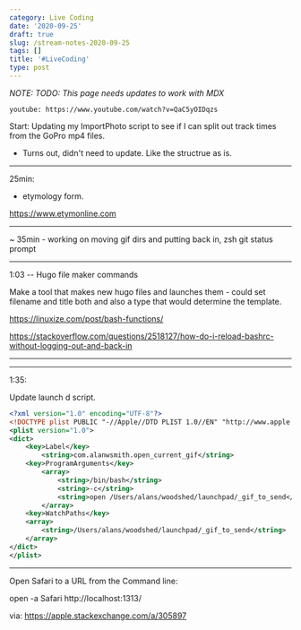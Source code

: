 ```yaml
---
category: Live Coding
date: '2020-09-25'
draft: true
slug: /stream-notes-2020-09-25
tags: []
title: '#LiveCoding'
type: post
---
```



*NOTE: TODO: This page needs updates to work with MDX*



`youtube: https://www.youtube.com/watch?v=QaC5yOIDqzs`


Start: Updating my ImportPhoto script to see if I can split out track times from the GoPro mp4 files. 

- Turns out, didn't need to update. Like the structrue as is. 

---


25min:

- etymology form. 

 https://www.etymonline.com

 ---


 ~ 35min - working on moving gif dirs and putting back in, zsh git status prompt


 ---


 1:03 -- Hugo file maker commands

 Make a tool that makes new hugo files and launches them - could set filename and title both and also a type that would determine the template.

https://linuxize.com/post/bash-functions/

https://stackoverflow.com/questions/2518127/how-do-i-reload-bashrc-without-logging-out-and-back-in

---


---

1:35: 

Update launch d script. 

```xml
<?xml version="1.0" encoding="UTF-8"?>
<!DOCTYPE plist PUBLIC "-//Apple//DTD PLIST 1.0//EN" "http://www.apple.com/DTDs/PropertyList-1.0.dtd">
<plist version="1.0">
<dict>
	<key>Label</key>
		<string>com.alanwsmith.open_current_gif</string>
	<key>ProgramArguments</key>
		<array>
			<string>/bin/bash</string>
			<string>-c</string>
			<string>open /Users/alans/woodshed/launchpad/_gif_to_send</string>
		</array>
	<key>WatchPaths</key>
	<array>
		<string>/Users/alans/woodshed/launchpad/_gif_to_send</string>
	</array>
</dict>
</plist>
```

---


Open Safari to a URL from the Command line:

open -a Safari http://localhost:1313/


via: https://apple.stackexchange.com/a/305897